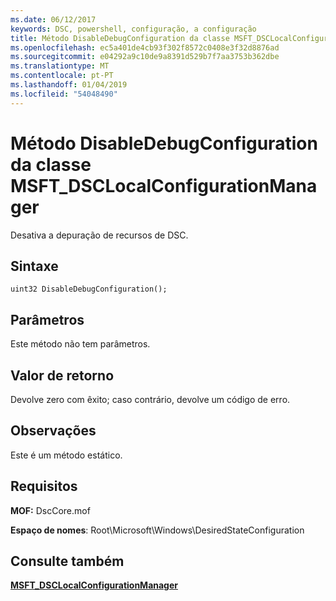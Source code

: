 ```yaml
---
ms.date: 06/12/2017
keywords: DSC, powershell, configuração, a configuração
title: Método DisableDebugConfiguration da classe MSFT_DSCLocalConfigurationManager
ms.openlocfilehash: ec5a401de4cb93f302f8572c0408e3f32d8876ad
ms.sourcegitcommit: e04292a9c10de9a8391d529b7f7aa3753b362dbe
ms.translationtype: MT
ms.contentlocale: pt-PT
ms.lasthandoff: 01/04/2019
ms.locfileid: "54048490"
---
```

# <a name="disabledebugconfiguration-method-of-the-msftdsclocalconfigurationmanager-class"></a>Método DisableDebugConfiguration da classe MSFT_DSCLocalConfigurationManager

Desativa a depuração de recursos de DSC.

## <a name="syntax"></a>Sintaxe

```mof
uint32 DisableDebugConfiguration();
```

## <a name="parameters"></a>Parâmetros

Este método não tem parâmetros.

## <a name="return-value"></a>Valor de retorno

Devolve zero com êxito; caso contrário, devolve um código de erro.

## <a name="remarks"></a>Observações

Este é um método estático.

## <a name="requirements"></a>Requisitos

**MOF:** DscCore.mof

**Espaço de nomes**: Root\Microsoft\Windows\DesiredStateConfiguration

## <a name="see-also"></a>Consulte também

[**MSFT_DSCLocalConfigurationManager**](msft-dsclocalconfigurationmanager.md)